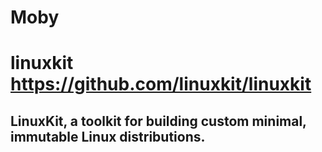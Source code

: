 
# Moby
# linuxkit https://github.com/linuxkit/linuxkit
## LinuxKit, a toolkit for building custom minimal, immutable Linux distributions.
